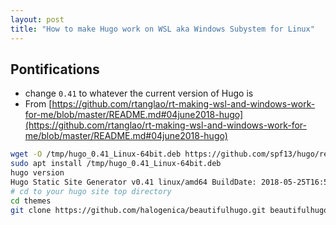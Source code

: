 ```yaml
---
layout: post
title: "How to make Hugo work on WSL aka Windows Subystem for Linux"
---
```


## Pontifications
* change ```0.41``` to whatever the current version of Hugo is
* From [https://github.com/rtanglao/rt-making-wsl-and-windows-work-for-me/blob/master/README.md#04june2018-hugo](https://github.com/rtanglao/rt-making-wsl-and-windows-work-for-me/blob/master/README.md#04june2018-hugo) 

```bash
wget -O /tmp/hugo_0.41_Linux-64bit.deb https://github.com/spf13/hugo/releases/download/v0.41/hugo_0.41_Linux-64bit.deb
sudo apt install /tmp/hugo_0.41_Linux-64bit.deb
hugo version
Hugo Static Site Generator v0.41 linux/amd64 BuildDate: 2018-05-25T16:57:20Z
# cd to your hugo site top directory
cd themes
git clone https://github.com/halogenica/beautifulhugo.git beautifulhugo
```


